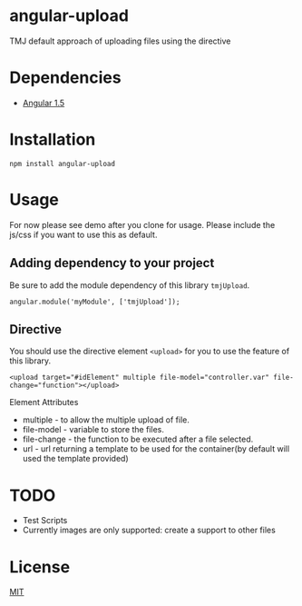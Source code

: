 # angular-upload
TMJ default approach of uploading files using the directive

# Dependencies

- [Angular 1.5](https://angularjs.org/)

# Installation

    npm install angular-upload

# Usage

For now please see demo after you clone for usage. Please include the js/css if you want to use this as default.

## Adding dependency to your project

Be sure to add the module dependency of this library `tmjUpload`.

    angular.module('myModule', ['tmjUpload']);

## Directive

You should use the directive element `<upload>` for you to use the feature of this library.

    <upload target="#idElement" multiple file-model="controller.var" file-change="function"></upload>

Element Attributes

- multiple - to allow the multiple upload of file.
- file-model - variable to store the files.
- file-change - the function to be executed after a file selected.
- url - url returning a template to be used for the container(by default will used the template provided)

# TODO

- Test Scripts
- Currently images are only supported: create a support to other files

# License

[MIT](https://github.com/TMJPEngineering/angular-upload/blob/master/LICENSE)

